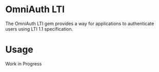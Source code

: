 OmniAuth LTI
============

The OmniAuth LTI gem provides a way for applications to authenticate users using LTI 1.1 specification.

Usage
=====

Work in Progress